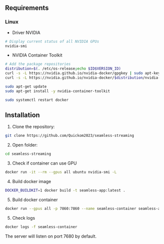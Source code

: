 ## Requirements
### Linux
- Driver NVIDIA
``` sh
# Display current status of all NVIDIA GPUs
nvidia-smi
```
- NVIDIA Container Toolkit
``` sh
# Add the package repositories
distribution=$(. /etc/os-release;echo $ID$VERSION_ID)
curl -s -L https://nvidia.github.io/nvidia-docker/gpgkey | sudo apt-key add -
curl -s -L https://nvidia.github.io/nvidia-docker/$distribution/nvidia-docker.list | sudo tee /etc/apt/sources.list.d/nvidia-docker.list

sudo apt-get update
sudo apt-get install -y nvidia-container-toolkit

sudo systemctl restart docker
```

## Installation
1. Clone the repository:
``` sh
git clone https://github.com/Quickom2023/seamless-streaming
```

2. Open folder: 
``` sh
cd seamless-streaming
```

3. Check if container can use GPU
``` sh
docker run -it --rm --gpus all ubuntu nvidia-smi -L
```

4. Build docker image
``` sh
DOCKER_BUILDKIT=1 docker build -t seamless-app:latest .
```

5. Build docker container
``` sh
docker run --gpus all -p 7860:7860 --name seamless-container seamless-app:latest
```

5. Check logs
``` sh
docker logs -f seamless-container
```

The server will listen on port 7680 by default. 
